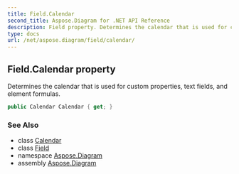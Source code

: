 ```yaml
---
title: Field.Calendar
second_title: Aspose.Diagram for .NET API Reference
description: Field property. Determines the calendar that is used for custom properties text fields and element formulas
type: docs
url: /net/aspose.diagram/field/calendar/
---
```

## Field.Calendar property

Determines the calendar that is used for custom properties, text fields, and element formulas.

```csharp
public Calendar Calendar { get; }
```

### See Also

* class [Calendar](../../calendar/)
* class [Field](../)
* namespace [Aspose.Diagram](../../field/)
* assembly [Aspose.Diagram](../../../)


